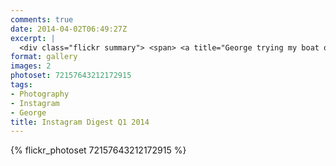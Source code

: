 ```yaml
---
comments: true
date: 2014-04-02T06:49:27Z
excerpt: |
  <div class="flickr summary"> <span> <a title="George trying my boat out for size :-)" href="//farm8.staticflickr.com/7138/13185505585_ac6317ed4e_b.jpg" class="image cboxElement" rel="gallery1"><img src="//farm8.staticflickr.com/7138/13185505585_ac6317ed4e_q.jpg" alt="George trying my boat out for size :-)"></a> <a title="View on Flickr" href="//www.flickr.com/photos/richard-perry/13185505585/" class="flickrlink"> </a> </span> <span> <a title="The new office is really starting to take shape now :-)" href="//farm6.staticflickr.com/5249/13538433303_a9126934db_b.jpg" class="image cboxElement" rel="gallery1"><img src="//farm6.staticflickr.com/5249/13538433303_a9126934db_q.jpg" alt="The new office is really starting to take shape now :-)"></a> <a title="View on Flickr" href="//www.flickr.com/photos/richard-perry/13538433303/" class="flickrlink"> </a> </span> </div>
format: gallery
images: 2
photoset: 72157643212172915
tags:
- Photography
- Instagram
- George
title: Instagram Digest Q1 2014
---
```


{% flickr_photoset 72157643212172915 %}